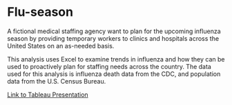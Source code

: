 # Flu-season

A fictional medical staffing agency want to plan for the upcoming influenza season by providing temporary workers to clinics and hospitals across the United States on an as-needed basis.

This analysis uses Excel to examine trends in influenza and how they can be used to proactively plan for staffing needs across the country.
The data used for this analysis is influenza death data from the CDC, and population data from the U.S. Census Bureau.

[Link to Tableau Presentation](https://public.tableau.com/views/Excercise2_9-Revisednew/Story?:language=en-US&:display_count=n&:origin=viz_share_link)
